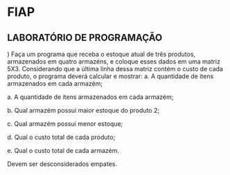 <h1>FIAP</h1>

<h2>LABORATÓRIO DE PROGRAMAÇÃO</h2>

<p>) Faça um programa que receba o estoque atual de três produtos, armazenados em quatro
armazéns, e coloque esses dados em uma matriz 5X3. Considerando que a última linha
dessa matriz contém o custo de cada produto, o programa deverá calcular e mostrar:
a. A quantidade de itens armazenados em cada armazém;
</p>

<p>a. A quantidade de itens armazenados em cada armazém;</p>
<p>b. Qual armazém possui maior estoque do produto 2;</p>
<p>c. Qual armazém possui menor estoque;</p>
<p>d. Qual o custo total de cada produto;</p>
<p>e. Qual o custo total de cada armazém.</p>

<p>Devem ser desconsiderados empates.</p>
